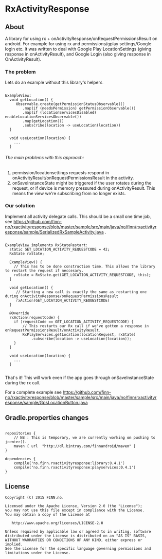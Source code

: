 # RxActivityResponse

## About
A library for using rx + onActivityResponse/onRequestPermissionsResult on android. For example for using rx and permissions/gplay settings/Google login etc. It was written to deal with Google Play LocationSettings (giving response in onActivityResult), and Google Login (also giving response in OnActivityResult).

### The problem

Lets do an example without this library's helpers.

```

ExampleView:
  void getLocation() {
     Observable.create(getPermissionStatusObservable())
     	.map(if (needsPermission) getPermissionObservable())
     	.map(if (locationServicesDisabled) enableLocationServicesObservable())
     	.map(getLocation())
     	.subscribe(location -> useLocation(location))
  }
  
  void useLocation(location) {
    ...
  }

```

###### The main problems with this approach:
1. permission/locationsettings requests respond in onActivityResult/onRequestPermissionsResult in the activity.
2. onSaveInstanceState might be triggered if the user rotates during the request, or if device is memory pressured during onActivityResult. This means the view we're subscribing from no longer exists.

### Our solution

Implement all activity delegate calls. This should be a small one time job, see https://github.com/finn-no/rxactivityresponse/blob/master/sample/src/main/java/no/finn/rxactivityresponse/sample/SerializedRxSampleActivity.java .

```

ExampleView implements RxStateRestart:
  static GET_LOCATION_ACTIVITY_REQUESTCODE = 42;
  RxState rxState;

  ExampleView() {
    // This has to be done construction time. This allows the library to restart the request if neccesary.
    rxState = RxState.get(GET_LOCATION_ACTIVITY_REQUESTCODE, this);
  }

  void getLocation() {
     // Starting a new call is exactly the same as restarting one during onActivityResponse/onRequestPermissionsResult
     rxAction(GET_LOCATION_ACTIVITY_REQUESTCODE)
  }
  
  @Override
  rxAction(requestCode) {
    if (requestCode == GET_LOCATION_ACTIVITY_REQUESTCODE) {
        // This restarts our Rx call if we've gotten a response in onRequestPermissionsResult/onActivityResult.
        RxPlayServices.getLocation(locationRequest, rxState)
            .subscribe(location -> useLocation(location));
    }
  }
  
  void useLocation(location) {
    ...
  }
  
```

That's it! This will work even if the app goes through onSaveInstanceState during the rx call.

For a complete example see https://github.com/finn-no/rxactivityresponse/blob/master/sample/src/main/java/no/finn/rxactivityresponse/sample/GpsLocationButton.java

## Gradle.properties changes

```

repositories {
    // NB : This is temporary, we are currently working on pushing to jcenter().
    maven { url  "http://dl.bintray.com/finnandroid/maven" }
}

dependencies {
    compile('no.finn.rxactivityresponse:library:0.4.1')
    compile('no.finn.rxactivityresponse:playservices:0.4.1')
}

```

## License

    Copyright (C) 2015 FINN.no.

    Licensed under the Apache License, Version 2.0 (the "License");
    you may not use this file except in compliance with the License.
    You may obtain a copy of the License at

       http://www.apache.org/licenses/LICENSE-2.0

    Unless required by applicable law or agreed to in writing, software
    distributed under the License is distributed on an "AS IS" BASIS,
    WITHOUT WARRANTIES OR CONDITIONS OF ANY KIND, either express or implied.
    See the License for the specific language governing permissions and
    limitations under the License.
